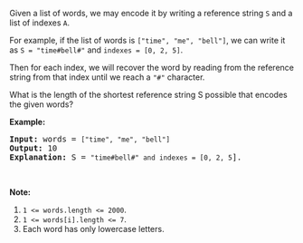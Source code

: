 <p>Given a list of words, we may encode it by writing a reference string <code>S</code> and a list of indexes <code>A</code>.</p>

<p>For example, if the list of words is <code>[&quot;time&quot;, &quot;me&quot;, &quot;bell&quot;]</code>, we can write it as <code>S = &quot;time#bell#&quot;</code>&nbsp;and <code>indexes = [0, 2, 5]</code>.</p>

<p>Then for each index, we will recover the word by reading from the reference string from that index until we reach a <code>&quot;#&quot;</code> character.</p>

<p>What is the length of the shortest reference string S possible that encodes the given words?</p>

<p><strong>Example:</strong></p>

<pre>
<strong>Input:</strong> words = <code>[&quot;time&quot;, &quot;me&quot;, &quot;bell&quot;]</code>
<strong>Output:</strong> 10
<strong>Explanation:</strong> S = <code>&quot;time#bell#&quot; and indexes = [0, 2, 5</code>].
</pre>

<p>&nbsp;</p>

<p><strong>Note:</strong></p>

<ol>
	<li><code>1 &lt;= words.length&nbsp;&lt;= 2000</code>.</li>
	<li><code>1 &lt;=&nbsp;words[i].length&nbsp;&lt;= 7</code>.</li>
	<li>Each word&nbsp;has only&nbsp;lowercase letters.</li>
</ol>
